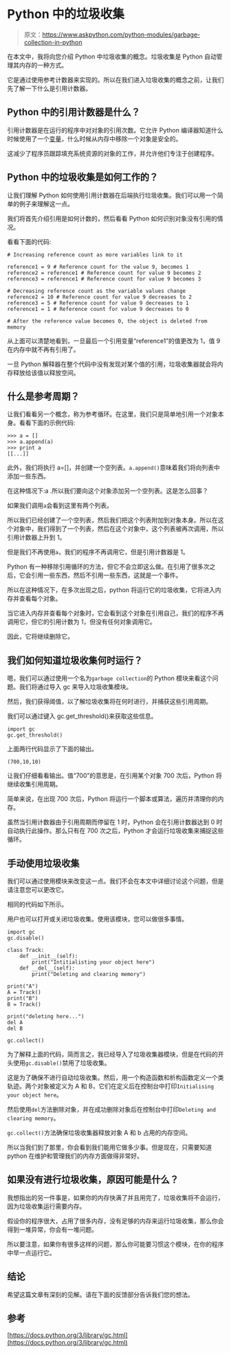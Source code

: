 # Python 中的垃圾收集

> 原文：<https://www.askpython.com/python-modules/garbage-collection-in-python>

在本文中，我将向您介绍 Python 中垃圾收集的概念。垃圾收集是 Python 自动管理其内存的一种方式。

它是通过使用参考计数器来实现的。所以在我们进入垃圾收集的概念之前，让我们先了解一下什么是引用计数器。

## Python 中的引用计数器是什么？

引用计数器是在运行的程序中对对象的引用次数。它允许 Python 编译器知道什么时候使用了一个[变量](https://www.askpython.com/python/python-variables)，什么时候从内存中移除一个对象是安全的。

这减少了程序员跟踪填充系统资源的对象的工作，并允许他们专注于创建程序。

## Python 中的垃圾收集是如何工作的？

让我们理解 Python 如何使用引用计数器在后端执行垃圾收集。我们可以用一个简单的例子来理解这一点。

我们将首先介绍引用是如何计数的，然后看看 Python 如何识别对象没有引用的情况。

看看下面的代码:

```
# Increasing reference count as more variables link to it

reference1 = 9 # Reference count for the value 9, becomes 1
reference2 = reference1 # Reference count for value 9 becomes 2
reference3 = reference1 # Reference count for value 9 becomes 3

# Decreasing reference count as the variable values change
reference2 = 10 # Reference count for value 9 decreases to 2
reference3 = 5 # Reference count for value 9 decreases to 1
reference1 = 1 # Reference count for value 9 decreases to 0

# After the reference value becomes 0, the object is deleted from memory

```

从上面可以清楚地看到，一旦最后一个引用变量“reference1”的值更改为 1，值 9 在内存中就不再有引用了。

一旦 Python 解释器在整个代码中没有发现对某个值的引用，垃圾收集器就会将内存释放给该值以释放空间。

## 什么是参考周期？

让我们看看另一个概念，称为参考循环。在这里，我们只是简单地引用一个对象本身。看看下面的示例代码:

```
>>> a = []
>>> a.append(a)
>>> print a
[[...]]

```

此外，我们将执行 a=[]，并创建一个空列表。`a.append()`意味着我们将向列表中添加一些东西。

在这种情况下:a .所以我们要向这个对象添加另一个空列表。这是怎么回事？

如果我们调用`a`会看到这里有两个列表。

所以我们已经创建了一个空列表，然后我们把这个列表附加到对象本身。所以在这个对象中，我们得到了一个列表，然后在这个对象中，这个列表被再次调用，所以引用计数器上升到 1。

但是我们不再使用`a`，我们的程序不再调用它，但是引用计数器是 1。

Python 有一种移除引用循环的方法，但它不会立即这么做。在引用了很多次之后，它会引用一些东西，然后不引用一些东西，这就是一个事件。

所以在这种情况下，在多次出现之后，python 将运行它的垃圾收集，它将进入内存并查看每个对象。

当它进入内存并查看每个对象时，它会看到这个对象在引用自己，我们的程序不再调用它，但它的引用计数为 1，但没有任何对象调用它。

因此，它将继续删除它。

## 我们如何知道垃圾收集何时运行？

嗯，我们可以通过使用一个名为`garbage collection`的 Python 模块来看这个问题。我们将通过导入 gc 来导入垃圾收集模块。

然后，我们获得阈值，以了解垃圾收集将在何时进行，并捕获这些引用周期。

我们可以通过键入 gc.get_threshold()来获取这些信息。

```
import gc
gc.get_threshold()

```

上面两行代码显示了下面的输出。

```
(700,10,10)

```

让我们仔细看看输出。值“700”的意思是，在引用某个对象 700 次后，Python 将继续收集引用周期。

简单来说，在出现 700 次后，Python 将运行一个脚本或算法，遍历并清理你的内存。

虽然当引用计数器由于引用周期而停留在 1 时，Python 会在引用计数器达到 0 时自动执行此操作。那么只有在 700 次之后，Python 才会运行垃圾收集来捕捉这些循环。

## 手动使用垃圾收集

我们可以通过使用模块来改变这一点。我们不会在本文中详细讨论这个问题，但是请注意您可以更改它。

相同的代码如下所示。

用户也可以打开或关闭垃圾收集。使用该模块，您可以做很多事情。

```
import gc
gc.disable()  

class Track:
    def __init__(self):
        print("Intitialisting your object here")
    def __del__(self):
        print("Deleting and clearing memory")

print("A")
A = Track()
print("B")
B = Track()

print("deleting here...")
del A
del B  

gc.collect() 

```

为了解释上面的代码，简而言之，我已经导入了垃圾收集器模块，但是在代码的开头使用`gc.disable()`禁用了垃圾收集。

这是为了确保不进行自动垃圾收集。然后，用一个构造函数和析构函数定义一个类轨迹。两个对象被定义为 A 和 B，它们在定义后在控制台中打印`Initialising your object here`。

然后使用`del`方法删除对象，并在成功删除对象后在控制台中打印`Deleting and clearing memory`。

`gc.collect()`方法确保垃圾收集器释放对象 A 和 b 占用的内存空间。

所以当我们到了那里，你会看到我们能用它做多少事。但是现在，只需要知道 python 在维护和管理我们的内存方面做得非常好。

## 如果没有进行垃圾收集，原因可能是什么？

我想指出的另一件事是，如果你的内存快满了并且用完了，垃圾收集将不会运行，因为垃圾收集运行需要内存。

假设你的程序很大，占用了很多内存，没有足够的内存来运行垃圾收集，那么你会得到一堆异常，你会有一堆问题。

所以要注意，如果你有很多这样的问题，那么你可能要习惯这个模块，在你的程序中早一点运行它。

## 结论

希望这篇文章有深刻的见解。请在下面的反馈部分告诉我们您的想法。

## 参考

[https://docs.python.org/3/library/gc.html](https://docs.python.org/3/library/gc.html)